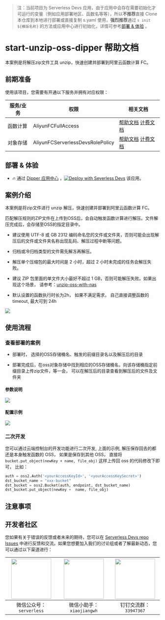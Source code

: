 
> 注：当前项目为 Serverless Devs 应用，由于应用中会存在需要初始化才可运行的变量（例如应用部署地区、函数名等等），所以**不推荐**直接 Clone 本仓库到本地进行部署或直接复制 s.yaml 使用，**强烈推荐**通过 `s init ${模版名称}` 的方法或应用中心进行初始化，详情可参考[部署 & 体验](#部署--体验) 。

# start-unzip-oss-dipper 帮助文档

<description>

本案例是将解压zip文件工具 unzip，快速创建并部署到阿里云函数计算 FC。

</description>

<codeUrl>



</codeUrl>
<preview>



</preview>


## 前期准备

使用该项目，您需要有开通以下服务并拥有对应权限：

<service>



| 服务/业务 |  权限  | 相关文档 |
| --- |  --- | --- |
| 函数计算 |  AliyunFCFullAccess | [帮助文档](https://help.aliyun.com/product/2508973.html) [计费文档](https://help.aliyun.com/document_detail/2512928.html) |
| 对象存储 |  AliyunFCServerlessDevsRolePolicy | [帮助文档](https://help.aliyun.com/zh/oss) [计费文档](https://help.aliyun.com/zh/oss/product-overview/billing) |

</service>

<remark>



</remark>

<disclaimers>



</disclaimers>

## 部署 & 体验

<appcenter>
   
- :fire: 通过 [Dipper 应用中心](https://devs.console.aliyun.com/applications/create?template=start-unzip-oss-dipper) ，[![Deploy with Severless Devs](https://img.alicdn.com/imgextra/i1/O1CN01w5RFbX1v45s8TIXPz_!!6000000006118-55-tps-95-28.svg)](https://devs.console.aliyun.com/applications/create?template=start-unzip-oss-dipper) 该应用。
   
</appcenter>
<deploy>
    
   
</deploy>

## 案例介绍

<appdetail id="flushContent">

本案例是将zip文件进行 unzip 解压，快速创建并部署到阿里云函数计算 FC。

匹配解压规则的ZIP文件在上传到OSS后，会自动触发函数计算进行解压。文件解压完成后，会存储至OSS的指定目录中。

- 建议使用 UTF-8 或 GB 2312 编码命名您的文件或文件夹，否则可能会出现解压后的文件或文件夹名称出现乱码、解压过程中断等问题。

- 归档或冷归档类型的文件需先解冻再解压。

- 解压单个压缩包的最大时间是 2 小时，超过 2 小时未完成的任务会解压失败。

- 建议 ZIP 包里面的单文件大小最好不超过 1 GB，否则可能解压失败。如果出现这个场景， 请参考：[unzip-oss-with-nas](https://github.com/zhaohang88/unzip-oss-nas)

- 默认设置的函数执行时长为2h， 如果不满足需求， 自己直接调整函数的 timeout,  最大可到 24h

![](https://img.alicdn.com/imgextra/i3/O1CN01al4FeD1HEYX4BHZzk_!!6000000000726-2-tps-897-203.png)

</appdetail>

## 使用流程

<usedetail id="flushContent">

### 查看部署的案例

- 部署时， 选择的OSS存储桶名、触发的前缀目录名以及解压后的目录

- 部署完成后，在oss对象存储中找到相应的OSS存储桶名，向该存储桶指定前缀目录上传zip文件，等一会， 可以在解压后的目录查看到解压后的文件及文件夹

#### 参数说明

![](https://img.alicdn.com/imgextra/i3/O1CN01TAgJNt1ro7S9uDQVU_!!6000000005677-0-tps-1117-327.jpg)


#### 配置示例
![](https://img.alicdn.com/imgextra/i2/O1CN01gl3MYd1JkjaddezEO_!!6000000001067-0-tps-1121-868.jpg)


### 二次开发
您可以通过云端控制台的开发功能进行二次开发, 上面的示例, 解压保存回去的都还是本身触发函数的 OSS， 如果是保存到其他 OSS， 直接将 `bucket.put_object(newKey + name, file_obj)` 这样上传回 oss 的代码修改下即可， 比如：

```python
auth = oss2.Auth('<yourAccessKeyId>', '<yourAccessKeySecret>')
dst_bucket_name = "xxx-bucket"
dst_bucket = oss2.Bucket(auth, endpoint, dst_bucket_name)
dst_bucket.put_object(newKey +  name, file_obj)

```

</usedetail>

## 注意事项

<matters id="flushContent">
</matters>


<devgroup>


## 开发者社区

您如果有关于错误的反馈或者未来的期待，您可以在 [Serverless Devs repo Issues](https://github.com/serverless-devs/serverless-devs/issues) 中进行反馈和交流。如果您想要加入我们的讨论组或者了解最新动态，您可以通过以下渠道进行：

<p align="center">  

| <img src="https://img.alicdn.com/imgextra/i2/O1CN010Sk7sv1Xl6WuOb6uU_!!6000000002963-0-tps-666-662.jpg" width="130px" > | <img src="https://img.alicdn.com/imgextra/i2/O1CN01ATrYb8283GOwhAQzZ_!!6000000007876-0-tps-574-560.jpg" width="130px" > | <img src="https://img.alicdn.com/imgextra/i4/O1CN010Vt5aw27VN5rJIguB_!!6000000007802-0-tps-668-630.jpg" width="130px" > |
| --------------------------------------------------------------------------------------------------------------------------------- | --------------------------------------------------------------------------------------------------------------------------------- | --------------------------------------------------------------------------------------------------------------------------------- |
| <center>微信公众号：`serverless`</center>                                                                                         | <center>微信小助手：`xiaojiangwh`</center>                                                                                        | <center>钉钉交流群：`33947367`</center>                                                                                           |
</p>
</devgroup>
